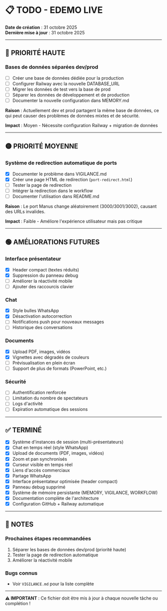 # 📋 TODO - EDEMO LIVE

**Date de création** : 31 octobre 2025  
**Dernière mise à jour** : 31 octobre 2025

---

## 🔴 PRIORITÉ HAUTE

### **Bases de données séparées dev/prod**
- [ ] Créer une base de données dédiée pour la production
- [ ] Configurer Railway avec la nouvelle DATABASE_URL
- [ ] Migrer les données de test vers la base de prod
- [ ] Séparer les données de développement et de production
- [ ] Documenter la nouvelle configuration dans MEMORY.md

**Raison** : Actuellement dev et prod partagent la même base de données, ce qui peut causer des problèmes de données mixtes et de sécurité.

**Impact** : Moyen - Nécessite configuration Railway + migration de données

---

## 🟡 PRIORITÉ MOYENNE

### **Système de redirection automatique de ports**
- [x] Documenter le problème dans VIGILANCE.md
- [x] Créer une page HTML de redirection (`port-redirect.html`)
- [ ] Tester la page de redirection
- [ ] Intégrer la redirection dans le workflow
- [ ] Documenter l'utilisation dans README.md

**Raison** : Le port Manus change aléatoirement (3000/3001/3002), causant des URLs invalides.

**Impact** : Faible - Améliore l'expérience utilisateur mais pas critique

---

## 🟢 AMÉLIORATIONS FUTURES

### **Interface présentateur**
- [x] Header compact (textes réduits)
- [x] Suppression du panneau debug
- [ ] Améliorer la réactivité mobile
- [ ] Ajouter des raccourcis clavier

### **Chat**
- [x] Style bulles WhatsApp
- [x] Désactivation autocorrection
- [ ] Notifications push pour nouveaux messages
- [ ] Historique des conversations

### **Documents**
- [x] Upload PDF, images, vidéos
- [x] Vignettes avec dégradés de couleurs
- [ ] Prévisualisation en plein écran
- [ ] Support de plus de formats (PowerPoint, etc.)

### **Sécurité**
- [ ] Authentification renforcée
- [ ] Limitation du nombre de spectateurs
- [ ] Logs d'activité
- [ ] Expiration automatique des sessions

---

## ✅ TERMINÉ

- [x] Système d'instances de session (multi-présentateurs)
- [x] Chat en temps réel (style WhatsApp)
- [x] Upload de documents (PDF, images, vidéos)
- [x] Zoom et pan synchronisés
- [x] Curseur visible en temps réel
- [x] Liens d'accès commerciaux
- [x] Partage WhatsApp
- [x] Interface présentateur optimisée (header compact)
- [x] Panneau debug supprimé
- [x] Système de mémoire persistante (MEMORY, VIGILANCE, WORKFLOW)
- [x] Documentation complète de l'architecture
- [x] Configuration GitHub + Railway automatique

---

## 📝 NOTES

### **Prochaines étapes recommandées**
1. Séparer les bases de données dev/prod (priorité haute)
2. Tester la page de redirection automatique
3. Améliorer la réactivité mobile

### **Bugs connus**
- Voir `VIGILANCE.md` pour la liste complète

---

**⚠️ IMPORTANT** : Ce fichier doit être mis à jour à chaque nouvelle tâche ou complétion !

